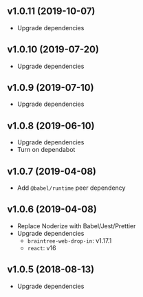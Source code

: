 ## v1.0.11 (2019-10-07)

- Upgrade dependencies

## v1.0.10 (2019-07-20)

- Upgrade dependencies

## v1.0.9 (2019-07-10)

- Upgrade dependencies

## v1.0.8 (2019-06-10)

- Upgrade dependencies
- Turn on dependabot

## v1.0.7 (2019-04-08)

- Add `@babel/runtime` peer dependency

## v1.0.6 (2019-04-08)

- Replace Noderize with Babel/Jest/Prettier
- Upgrade dependencies
  - `braintree-web-drop-in`: v1.17.1
  - `react`: v16

## v1.0.5 (2018-08-13)

- Upgrade dependencies
